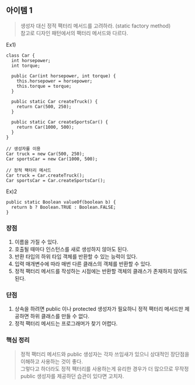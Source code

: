 ## 아이템 1

> 생성자 대신 정적 팩터리 메서드를 고려하라. (static factory method)  
참고로 디자인 패턴에서의 팩터리 메서드와 다르다.

Ex1)
```
class Car {
  int horsepower;
  int torque;

  public Car(int horsepower, int torque) {
    this.horsepower = horsepower;
    this.torque = torque;
  }
  
  public static Car createTruck() {
    return Car(500, 250);
  }

  public static Car createSportsCar() {
    return Car(1000, 500);
  }
}
```

```
// 생성자를 이용
Car truck = new Car(500, 250);
Car sportsCar = new Car(1000, 500);
```

```
// 정적 팩터리 메서드
Car truck = Car.createTruck();
Car sportsCar = Car.createSportsCar();
```

Ex)2
```
public static Boolean valueOf(boolean b) {
  return b ? Boolean.TRUE : Boolean.FALSE;
}
```

### 장점

1. 이름을 가질 수 있다.
2. 호출될 때마다 인스턴스를 새로 생성하지 않아도 된다.
3. 반환 타입의 하위 타입 객체를 반환할 수 있는 능력이 있다.
4. 입력 매개변수에 따라 매번 다른 클래스의 객체를 반환할 수 있다.
5. 정적 팩터리 메서드를 작성하는 시점에는 반환할 객체의 클래스가 존재하지 않아도 된다.

### 단점

1. 상속을 하려면 public 이나 protected 생성자가 필요하니 정적 팩터리 메서드만 제공하면 하위 클래스를 만들 수 없다.
2. 정적 팩터리 메서드는 프로그래머가 찾기 어렵다.

### 핵심 정리

>정적 팩터리 메서드와 public 생성자는 각자 쓰임새가 있으니 상대적인 장단점을 이해하고 사용하는 것이 좋다.  
그렇다고 하더라도 정적 팩터리를 사용하는게 유리한 경우가 더 많으므로 무작정 public 생성자를 제공하던 습관이 있다면 고치자.
